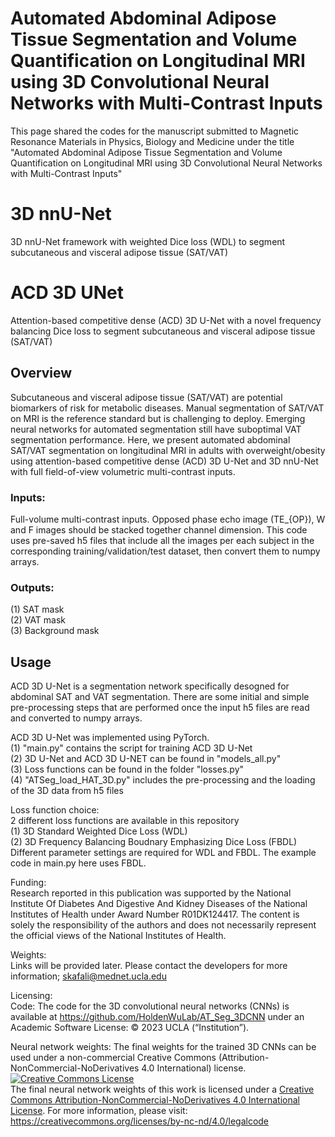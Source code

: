 # Automated Abdominal Adipose Tissue Segmentation and Volume Quantification on Longitudinal MRI using 3D Convolutional Neural Networks with Multi-Contrast Inputs
This page shared the codes for the manuscript submitted to Magnetic Resonance Materials in Physics, Biology and Medicine under the title "Automated Abdominal Adipose Tissue Segmentation and Volume Quantification on Longitudinal MRI using 3D Convolutional Neural Networks with Multi-Contrast Inputs"

# 3D nnU-Net
3D nnU-Net framework with weighted Dice loss (WDL) to segment subcutaneous and visceral adipose tissue (SAT/VAT)

# ACD 3D UNet
Attention-based competitive dense (ACD) 3D U-Net with a novel frequency balancing Dice loss to segment subcutaneous and visceral adipose tissue (SAT/VAT)

## Overview
Subcutaneous and visceral adipose tissue (SAT/VAT) are potential biomarkers of risk for metabolic diseases. Manual segmentation of SAT/VAT on MRI is the reference standard but is challenging to deploy. Emerging neural networks for automated segmentation still have suboptimal VAT segmentation performance. 
Here, we present automated abdominal SAT/VAT segmentation on longitudinal MRI in adults with overweight/obesity using attention-based competitive dense (ACD) 3D U-Net and 3D nnU-Net with full field-of-view volumetric multi-contrast inputs. 

### Inputs: 
Full-volume multi-contrast inputs. Opposed phase echo image (TE_{OP}), W and F images should be stacked together channel dimension. This code uses pre-saved h5 files that include all the images per each subject in the corresponding training/validation/test dataset, then convert them to numpy arrays. 

### Outputs: 
(1) SAT mask \
(2) VAT mask \
(3) Background mask 

## Usage
ACD 3D U-Net is a segmentation network specifically desogned for abdominal SAT and VAT segmentation. There are some initial and simple pre-processing steps that are performed once the input h5 files are read and converted to numpy arrays. 

ACD 3D U-Net was implemented using PyTorch. \
(1) "main.py" contains the script for training ACD 3D U-Net \
(2) 3D U-Net and ACD 3D U-NET can be found in "models_all.py" \
(3) Loss functions can be found in the folder "losses.py" \
(4) "ATSeg_load_HAT_3D.py" includes the pre-processing and the loading of the 3D data from h5 files


Loss function choice: \
2 different loss functions are available in this repository \
(1) 3D Standard Weighted Dice Loss (WDL) \
(2) 3D Frequency Balancing Boudnary Emphasizing Dice Loss (FBDL)
Different parameter settings are required for WDL and FBDL. The example code in main.py here uses FBDL. 

Funding: \
Research reported in this publication was supported by the National Institute Of Diabetes And Digestive And Kidney Diseases of the National Institutes of Health under Award Number R01DK124417. The content is solely the responsibility of the authors and does not necessarily represent the official views of the National Institutes of Health.

Weights: \
Links will be provided later. Please contact the developers for more information; skafali@mednet.ucla.edu 

Licensing: \
Code: The code for the 3D convolutional neural networks (CNNs) is available at https://github.com/HoldenWuLab/AT_Seg_3DCNN under an Academic Software License: © 2023 UCLA (“Institution”).

Neural network weights: The final weights for the trained 3D CNNs can be used under a non-commercial Creative Commons (Attribution-NonCommercial-NoDerivatives 4.0 International) license. <a rel="license" href="http://creativecommons.org/licenses/by-nc-nd/4.0/"><img alt="Creative Commons License" style="border-width:0" src="https://i.creativecommons.org/l/by-nc-nd/4.0/88x31.png" /></a><br />The final neural network weights of this work is licensed under a <a rel="license" href="http://creativecommons.org/licenses/by-nc-nd/4.0/">Creative Commons Attribution-NonCommercial-NoDerivatives 4.0 International License</a>.
For more information, please visit: https://creativecommons.org/licenses/by-nc-nd/4.0/legalcode


